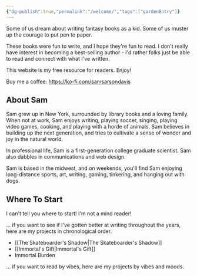 ```yaml
---
{"dg-publish":true,"permalink":"/welcome/","tags":["gardenEntry"]}
---
```


Some of us dream about writing fantasy books as a kid. Some of us muster up the courage to put pen to paper.

These books were fun to write, and I hope they're fun to read. I don't really have interest in becoming a best-selling author - I'd rather folks just be able to read and connect with what I've written. 

This website is my free resource for readers. Enjoy!

Buy me a coffee: https://ko-fi.com/samsarsondavis

## About Sam
Sam grew up in New York, surrounded by library books and a loving family. When not at work, Sam enjoys writing, playing soccer, singing, playing video games, cooking, and playing with a horde of animals. Sam believes in building up the next generation, and tries to cultivate a sense of wonder and joy in the natural world. 

In  professional life, Sam is a first-generation college graduate scientist. Sam also dabbles in communications and web design. 

Sam is based in the midwest, and on weekends, you'll find Sam enjoying long-distance sports, art, writing, gaming, tinkering, and hanging out with dogs.

## Where To Start
I can't tell you where to start! I'm not a mind reader! 

... if you want to see if I've gotten better at writing throughout the years, here are my projects in chronological order.
 - [[The Skateboarder's Shadow\|The Skateboarder's Shadow]]
 - [[Immortal's Gift\|Immortal's Gift]]
 - Immortal Burden

... if you want to read by vibes, here are my projects by vibes and moods.